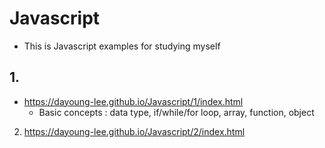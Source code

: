 # Javascript
- This is Javascript examples for studying myself
## 1.
+ https://dayoung-lee.github.io/Javascript/1/index.html
  + Basic concepts : data type, if/while/for loop, array, function, object
  
2. https://dayoung-lee.github.io/Javascript/2/index.html
